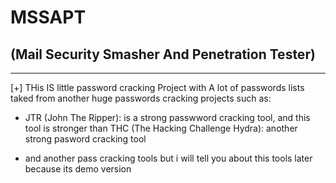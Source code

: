 # MSSAPT
(Mail Security Smasher And Penetration Tester)
------------------------------------------------------------------------------------------------------------------------------------------
------------------------------------------------------------------------------------------------------------------------------------------
[+] THis IS little password cracking Project with A lot of passwords lists taked from another huge passwords cracking projects such as:

- JTR (John The Ripper): is a strong passwword cracking tool, and this tool is stronger than THC (The Hacking Challenge Hydra): another strong pasword cracking tool 


- and another pass cracking tools but i will tell you about this tools later because its demo version
